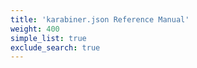```yaml
---
title: 'karabiner.json Reference Manual'
weight: 400
simple_list: true
exclude_search: true
---
```

